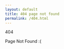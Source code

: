 ```yaml
---
layout: default
title: 404 page not found
permalink: /404.html
---
```


<div class="page-content background">
  <div class="wrapper">
    <div class="wrapper-inside" style="background-color:transparent;">
      <div class="error-content">
        <p class="error-number">404</p>
        <p class="error-text">Page Not Found :(</p>
      </div>
    </div>
  </div>
</div>
